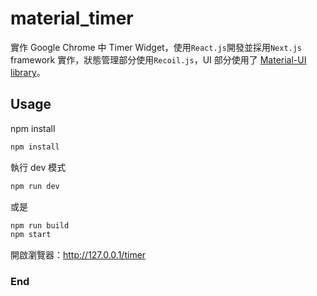 # material_timer

實作 Google Chrome 中 Timer Widget，使用`React.js`開發並採用`Next.js` framework 實作，狀態管理部分使用`Recoil.js`，UI 部分使用了 [Material-UI library](https://material-ui.com/ "Material-UI library")。

## Usage

npm install

```bash
npm install
```

執行 dev 模式

```bash
npm run dev
```

或是

```bash
npm run build
npm start
```

開啟瀏覽器：http://127.0.0.1/timer

### End
